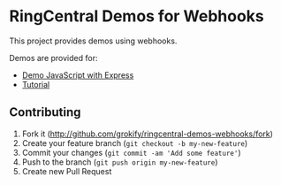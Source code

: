 RingCentral Demos for Webhooks
==============================

This project provides demos using webhooks.

Demos are provided for:

* [Demo JavaScript with Express](https://github.com/grokify/ringcentral-demos-webhooks/tree/master/javascript-express)
* [Tutorial](http://ringcentral-quickstart.readthedocs.io/en/latest/webhooks/)

## Contributing

1. Fork it (http://github.com/grokify/ringcentral-demos-webhooks/fork)
2. Create your feature branch (`git checkout -b my-new-feature`)
3. Commit your changes (`git commit -am 'Add some feature'`)
4. Push to the branch (`git push origin my-new-feature`)
5. Create new Pull Request
